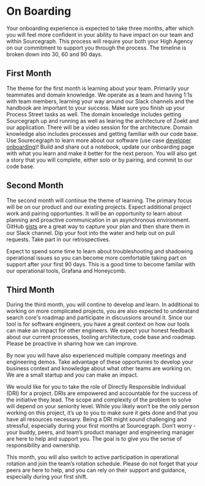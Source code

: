 # On Boarding

Your onboarding experience is expected to take three months, after which you will feel more confident in your ability to have impact on our team and within Sourcegraph. This process will require your both your High Agency on our commitment to support you through the process. The timeline is broken down into 30, 60 and 90 days.

## First Month

The theme for the first month is learning about your team. Primarily your teammates and domain knowledge. We operate as a team and having 1:1s with team members, learning your way around our Slack channels and the handbook are important to your success. Make sure you finish up your Process Street tasks as well. The domain knowledge includes getting Sourcegraph up and running as well as learing the architecture of Zoekt and our application. There will be a video session for the architecture. Domain knowledge also includes processes and getting familiar with our code base. Use Sourecegraph to learn more about our software (use case [developer onboarding](../../../../../strategy-goals/strategy/use-cases/dev-onboarding.md))! Build and share out a notebook, update our onboarding page with what you learn and make it better for the next person. You will also get a story that you will complete, either solo or by pairing, and commit to our code base.

## Second Month

The second month will continue the theme of learning. The primary focus will be on our product and our existing projects. Expect additional project work and pairing opportunties. It will be an opportunity to learn about planning and proactive communication in an asynchronous environment. GitHub [gists](https://docs.github.com/en/get-started/writing-on-github/editing-and-sharing-content-with-gists/creating-gists) are a great way to capture your plan and then share them in our Slack channel. Dip your foot into the water and help out on pull requests. Take part in our retrospectives.

Expect to spend some time to learn about troubleshooting and shadowing operational issues so you can become more comfortable taking part on support after your first 90 days. This is a good time to become familar with our operational tools, Grafana and Honeycomb.

## Third Month

During the third month, you will contine to develop and learn. In additional to working on more complicated projects, you are also expected to understand search core's roadmap and participate in discussions around it. Since our tool is for software engineers, you have a great context on how our tools can make an impact for other engineers. We expect your honest feedback about our current processes, tooling architecture, code base and roadmap. Please be proactive in sharing how we can improve.

By now you will have also experienced multiple company meetings and engineering demos. Take advantage of these opportunies to develop your business context and knowledge about what other teams are working on. We are a small startup and _you_ can make an impact.

We would like for you to take the role of Directly Responsible Individual (DRI) for a project. DRIs are empowered and accountable for the success of the initiative they lead. The scope and complexity of the problem to solve will depend on your seniority level. While you likely won’t be the only person working on this project, it’s up to you to make sure it gets done and that you have all resources necessary. Being a DRI might sound challenging and stressful, especially during your first months at Sourcegraph. Don’t worry - your buddy, peers, and team’s product manager and engineering manager are here to help and support you. The goal is to give you the sense of responsibility and ownership.

This month, you will also switch to active participation in operational rotation and join the team’s rotation schedule. Please do not forget that your peers are here to help, and you can rely on their support and guidance, especially during your first shift.
